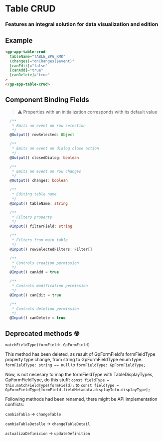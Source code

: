 # Table CRUD

### Features an integral solution for data visualization and edition

## Example

```html
<gp-app-table-crud
  tableName="TABLE_BPG_RMK"
  (changes)="onChanges($event)"
  [canEdit]="false"
  [canAdd]="true"
  [canDelete]="true"
>
</gp-app-table-crud>
```

## Component Binding Fields

> ⚠️ Properties with an initialization corresponds with its default value

```typescript
  /**
   * Emits an event on row selection
   */
  @Output() rowSelected: Object
```

```typescript
  /**
   * Emits an event on dialog close action
   */
  @Output() closedDialog: boolean
```

```typescript
  /**
   * Emits an event on row changes
   */
  @Output() changes: boolean
```

```typescript
  /**
   * Editing table name
   */
  @Input() tableName: string
```

```typescript
  /**
   * Filters property
   */
  @Input() filterField: string
```

```typescript
  /**
   * Filters from main table
   */
  @Input() rowSelectedFilters: Filter[]
```

```typescript
  /**
   * Controls creation permission
   */
  @Input() canAdd = true
```

```typescript
  /**
   * Controls modification permission
   */
  @Input() canEdit = true
```

```typescript
  /**
   * Controls deletion permission
   */
  @Input() canDelete = true
```
## Deprecated methods ☢

```
matchFieldType(formField: GpFormField)
```
This method has been deleted, as result of GpFormField's  formFieldType property type change, from string to GpFormFieldType enum type.
```formFieldType: string == null``` 
to
```formFieldType: GpFormFieldType;```


Now, is not necesary to map the formFieldType with TableDisplayTypes, GpFormFieldType, do this stuff: 
``` const fieldType = this.matchFieldType(formField); ```
to
```const fieldType = GpFormFieldType[formField.fieldMetadata.displayInfo.displayType];```

Following methods had been renamed, there might be API implementation conflicts: 

`cambiaTabla` -> `changeTable`

`cambiaTablaDetalle` -> `changeTableDetail`

`actualizaDefinicion` -> `updateDefinition`